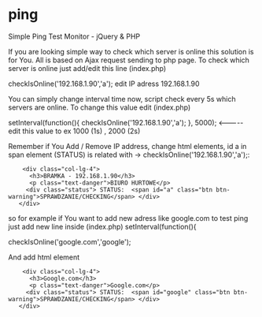 # ping
Simple Ping Test Monitor - jQuery & PHP

If you are looking simple way to check which server is online this solution is for You. All is based on Ajax request sending to php page.
To check which server is online just add/edit this line (index.php)

checkIsOnline('192.168.1.90','a');
edit IP adress 192.168.1.90

You can simply change interval time now, script check every 5s which servers are online.
To change this value edit (index.php)

setInterval(function(){
checkIsOnline('192.168.1.90','a');
}, 5000); <----- edit this value to ex 1000 (1s) , 2000 (2s) 


Remember if You Add / Remove IP address, change html elements, id a in span element (STATUS) is related with -> checkIsOnline('192.168.1.90','a');:


        <div class="col-lg-4">
          <h3>BRAMKA - 192.168.1.90</h3>
          <p class="text-danger">BIURO HURTOWE</p>
         <div class="status"> STATUS:  <span id="a" class="btn btn-warning">SPRAWDZANIE/CHECKING</span> </div>
       </div>
       
so for example if You want to add new adress like google.com to test ping just add new line inside (index.php) setInterval(function(){ 

checkIsOnline('google.com','google');

And add html element

        <div class="col-lg-4">
          <h3>Google.com</h3>
          <p class="text-danger">Google.com</p>
         <div class="status"> STATUS:  <span id="google" class="btn btn-warning">SPRAWDZANIE/CHECKING</span> </div>
       </div>  
